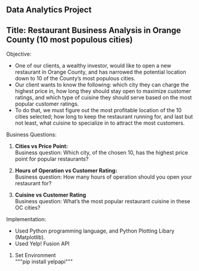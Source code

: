 ## Data Analytics Project
## Title: Restaurant Business Analysis in Orange County (10 most populous cities)

Objective:
- One of our clients, a wealthy investor, would like to open a new restaurant in Orange County, and has narrowed the potential location down to 10 of the County’s most populous cities. 
- Our client wants to know the following: which city they can charge the highest price in, how long they should stay open to maximize customer ratings, and which type of cuisine they should serve based on the most popular customer ratings.
- To do that, we must figure out the most profitable location of the 10 cities selected; how long to keep the restaurant running for, and last but not least, what cuisine to specialize in to attract the most customers.

Business Questions:
1. <strong>Cities vs Price Point:</strong> <br>
Business question: Which city, of the chosen 10, has the highest price point for popular restaurants?

2.	<strong>Hours of Operation vs Customer Rating: </strong> <br>
Business question: How many hours of operation should you open your restaurant for?

3.	<strong>Cuisine vs Customer Rating</strong> <br>
Business question: What’s the most popular restaurant cuisine in these OC cities?

Implementation: 
- Used Python programming language, and Python Plotting Libary (Matplotlib). 
- Used Yelp! Fusion API
1. Set Environment <br>
"""pip install yelpapi"""
